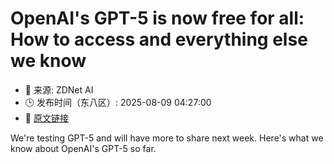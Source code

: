 # OpenAI's GPT-5 is now free for all: How to access and everything else we know
- 📅 来源: ZDNet AI
- 🕒 发布时间（东八区）: 2025-08-09 04:27:00
- 🔗 [原文链接](https://www.zdnet.com/article/openais-gpt-5-is-now-free-for-all-how-to-access-and-everything-else-we-know/)

We're testing GPT-5 and will have more to share next week. Here's what we know about OpenAI's GPT-5 so far.